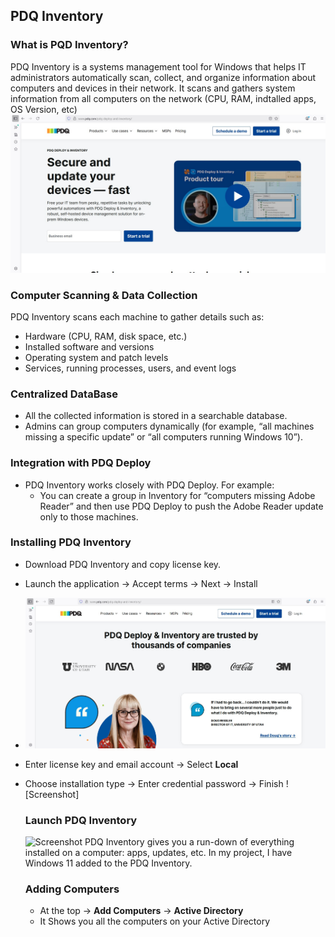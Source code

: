 ## PDQ Inventory

### What is PQD Inventory?
PDQ Inventory is a systems management tool for Windows that helps IT administrators automatically scan, collect, and organize information about computers and devices in their network.
It scans and gathers system information from all computers on the network (CPU, RAM, indtalled apps, OS Version, etc)
![Screenshot](images/Inventory1.jpg)

### Computer Scanning & Data Collection
PDQ Inventory scans each machine to gather details such as:
- Hardware (CPU, RAM, disk space, etc.)
- Installed software and versions
- Operating system and patch levels
- Services, running processes, users, and event logs

### Centralized DataBase
- All the collected information is stored in a searchable database.
- Admins can group computers dynamically (for example, “all machines missing a specific update” or “all computers running Windows 10”).

### Integration with PDQ Deploy
- PDQ Inventory works closely with PDQ Deploy.
 For example:
   - You can create a group in Inventory for “computers missing Adobe Reader” and then use PDQ Deploy to push the Adobe Reader update only to those machines.

### Installing PDQ Inventory
- Download PDQ Inventory and copy license key.
- Launch the application → Accept terms → Next → Install
- ![Screenshot](images/Inventory2.jpg)
- Enter license key and email account → Select **Local**
- Choose installation type  → Enter credential password  → Finish
![Screenshot] 
  ### Launch PDQ Inventory
  ![Screenshot](images/Inventory3.jpg)
  PDQ Inventory gives you a run-down of everything installed on a computer: apps, updates, etc.
  In my project, I have Windows 11 added to the PDQ Inventory.

  ### Adding Computers

  - At the top → **Add Computers** → **Active Directory**
  - It Shows you all the computers on your Active Directory
